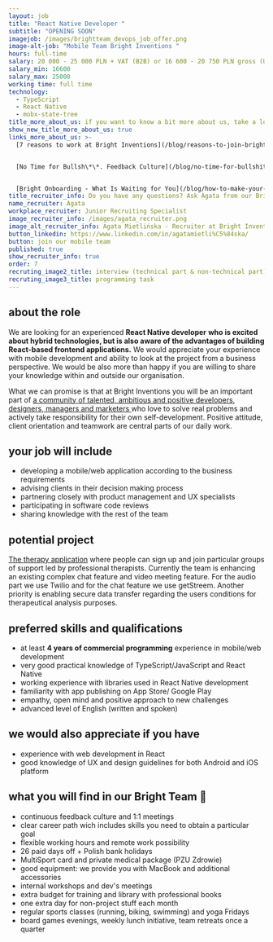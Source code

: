 ```yaml
---
layout: job
title: "React Native Developer "
subtitle: "OPENING SOON"
imagejob: /images/brightteam_devops_job_offer.png
image-alt-job: "Mobile Team Bright Inventions "
hours: full-time
salary: 20 000 - 25 000 PLN + VAT (B2B) or 16 600 - 20 750 PLN gross (UoP)
salary_min: 16600
salary_max: 25000
working time: full time
technology:
  - TypeScript
  - React Native 
  - mobx-state-tree
title_more_about_us: if you want to know a bit more about us, take a look below 🙋🏻‍♀️🙋🏻‍♂️
show_new_title_more_about_us: true
links_more_about_us: >-
  [7 reasons to work at Bright Inventions](/blog/reasons-to-join-bright)


  [No Time for Bullsh\*\*. Feedback Culture](/blog/no-time-for-bullshit-feedback-culture/)


  [Bright Onboarding - What Is Waiting for You](/blog/how-to-make-your-onboarding-bright)
title_recruiter_info: Do you have any questions? Ask Agata from our Bright team!
name_recruiter: Agata
workplace_recruiter: Junior Recruiting Specialist
image_recruiter_info: /images/agata_recruiter.png
image_alt_recruiter_info: Agata Mietlińska - Recruiter at Bright Inventions
button_linkedin: https://www.linkedin.com/in/agatamietli%C5%84ska/
button: join our mobile team
published: true
show_recruiter_info: true
order: 7
recruting_image2_title: interview (technical part & non-technical part)
recruting_image3_title: programming task
---
```

## **about the role** 

We are looking for an experienced **React Native developer** **who is excited about hybrid technologies, but is also aware of the advantages of building React-based frontend applications.** We would appreciate your experience with mobile development and ability to look at the project from a business perspective. We would be also more than happy if you are willing to share your knowledge within and outside our organisation. 

What we can promise is that at Bright Inventions you will be an important part of [a community of talented, ambitious and positive developers, designers, managers and marketers ](https://brightinventions.pl/about-us/team/)who love to solve real problems and actively take responsibility for their own self-development. Positive attitude, client orientation and teamwork are central parts of our daily work.

## **your job will include**

* developing a mobile/web application according to the business requirements 
* advising clients in their decision making process 
* partnering closely with product management and UX specialists
* participating in software code reviews
* sharing knowledge with the rest of the team

## **potential project** 

[The therapy application](https://circlesup.com/) where people can sign up and join particular groups of support led by professional therapists. Currently the team is enhancing an existing complex chat feature and video meeting feature. For the audio part we use Twilio and for the chat feature we use getStreem. Another priority is enabling secure data transfer regarding the users conditions for therapeutical analysis purposes.

## **preferred skills and qualifications**

* at least **4 years of commercial programming** experience in mobile/web development
* very good practical knowledge of TypeScript/JavaScript and React Native 
* working experience with libraries used in React Native development 
* familiarity with app publishing on App Store/ Google Play
* empathy, open mind and positive approach to new challenges
* advanced level of English (written and spoken)

## **we would also appreciate if you have** 

* experience with web development in React 
* good knowledge of UX and design guidelines for both Android and iOS platform

## **what you will find in our Bright Team 🧡**

* continuous feedback culture and 1:1 meetings 
* clear career path wich includes skills you need to obtain a particular goal 
* flexible working hours and remote work possibility
* 26 paid days off + Polish bank holidays
* MultiSport card and private medical package (PZU Zdrowie)
* good equipment: we provide you with MacBook and additional accessories
* internal workshops and dev's meetings 
* extra budget for training and library with professional books
* one extra day for non-project stuff each month
* regular sports classes (running, biking, swimming) and yoga Fridays
* board games evenings, weekly lunch initiative, team retreats once a quarter
